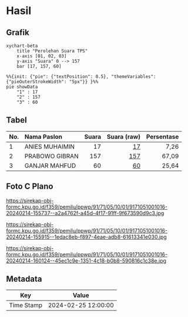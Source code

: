 # Hasil

## Grafik

```mermaid
xychart-beta
    title "Perolehan Suara TPS"
    x-axis [01, 02, 03]
    y-axis "Suara" 0 --> 157
    bar [17, 157, 60]
```

```mermaid
%%{init: {"pie": {"textPosition": 0.5}, "themeVariables": {"pieOuterStrokeWidth": "5px"}} }%%
pie showData
    "1" : 17
    "2" : 157
    "3" : 60
```

## Tabel

| No. | Nama Paslon    | Suara | Suara (raw) | Persentase |
|:--- |:-------------- | -----:| -----------:| ----------:|
| 1   | ANIES MUHAIMIN | 17    | [17][p-1]   | 7,26       |
| 2   | PRABOWO GIBRAN | 157   | [157][p-2]  | 67,09      |
| 3   | GANJAR MAHFUD  | 60    | [60][p-3]   | 25,64      |


[p-1]: https://github.com/gigit-pemilu/pemilu-2024-91-papua/blob/main/pilpres/hitung-suara/sub/91-papua/sub/71-kota-jayapura/sub/05-heram/sub/1001-hedam/sub/016-tps/sub/paslon-1.txt
[p-2]: https://github.com/gigit-pemilu/pemilu-2024-91-papua/blob/main/pilpres/hitung-suara/sub/91-papua/sub/71-kota-jayapura/sub/05-heram/sub/1001-hedam/sub/016-tps/sub/paslon-2.txt
[p-3]: https://github.com/gigit-pemilu/pemilu-2024-91-papua/blob/main/pilpres/hitung-suara/sub/91-papua/sub/71-kota-jayapura/sub/05-heram/sub/1001-hedam/sub/016-tps/sub/paslon-3.txt

## Foto C Plano

https://sirekap-obj-formc.kpu.go.id/f359/pemilu/ppwp/91/71/05/10/01/9171051001016-20240214-155737--a2a4762f-a45d-4f17-91ff-9f673590d9c3.jpg

https://sirekap-obj-formc.kpu.go.id/f359/pemilu/ppwp/91/71/05/10/01/9171051001016-20240214-155915--1edac8eb-f897-4eae-adb8-61613341e030.jpg

https://sirekap-obj-formc.kpu.go.id/f359/pemilu/ppwp/91/71/05/10/01/9171051001016-20240214-160124--45ec1c9e-1351-4c18-b0b8-590816c1c38e.jpg


## Metadata

| Key        | Value               |
| ---------- | ------------------- |
| Time Stamp | 2024-02-25 12:00:00 |



